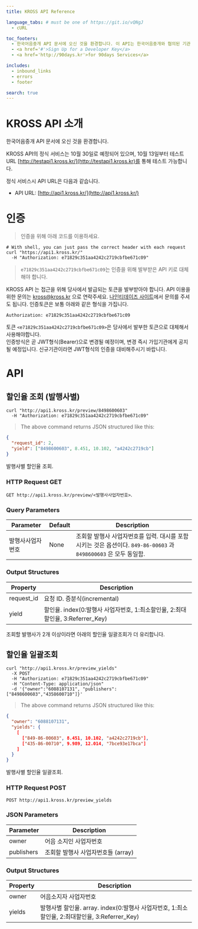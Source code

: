 ```yaml
---
title: KROSS API Reference

language_tabs: # must be one of https://git.io/vQNgJ
  - cURL

toc_footers:
  - 한국어음중개 API 문서에 오신 것을 환경합니다. 이 API는 한국어음중개와 협의된 기관 및 사용자가 접근할 수 있으며, 모든 정보의 지적재산권과 소유권은 한국어음중개에 있음을 공지합니다.
  - <a href='#'>Sign Up for a Developer Key</a>
  - <a href='http://90days.kr'>for 90days Services</a>

includes:
  - inbound_links
  - errors
  - footer

search: true
---
```


# KROSS API 소개

한국어음중개 API 문서에 오신 것을 환경합니다.

KROSS API의 정식 서비스는 10월 30일로 예정되어 있으며, 10월 13일부터 테스트 URL [http://testapi1.kross.kr/](http://testapi1.kross.kr)를 통해 테스트 가능합니다.

정식 서비스시 API URL은 다음과 같습니다.

- API URL: [http://api1.kross.kr/](http://api1.kross.kr/)

# 인증

> 인증을 위해 아래 코드를 이용하세요.

```shell
# With shell, you can just pass the correct header with each request
curl "https://api1.kross.kr/"
  -H "Authorization: e71829c351aa4242c2719cbfbe671c09"
```

> `e71829c351aa4242c2719cbfbe671c09`는 인증을 위해 발부받은 API 키로 대체해야 합니다.

KROSS API 는 접근을 위해 당사에서 발급되는 토큰을 발부받아야 합니다. API 이용을 위한 문의는 kross@kross.kr 으로 연락주세요. [나인티데이즈 사이트](http://90days.kr/)에서 문의를 주셔도 됩니다.
인증토큰은 보통 아래와 같은 형식을 가집니다.

`Authorization: e71829c351aa4242c2719cbfbe671c09`

<aside class="success">
토큰 <code>&lt;e71829c351aa4242c2719cbfbe671c09&gt;</code>은 당사에서 발부한 토큰으로 대체해서 사용해야합니다. 
</aside>

<aside class="warning">
인증방식은 곧 JWT형식(Bearer)으로 변경될 예정이며, 변경 즉시 가입기관에게 공지될 예정입니다. 신규기관이라면 JWT형식의 인증을 대비해주시기 바랍니다.
</aside>


# API

## 할인율 조회 (발행사별)

```shell
curl "http://api1.kross.kr/preview/8498600603"
  -H "Authorization: e71829c351aa4242c2719cbfbe671c09"
```

> The above command returns JSON structured like this:

```json
{
  "request_id": 2,
  "yield": ["8498600603", 8.451, 10.102, "a4242c2719cb"]
}
```

발행사별 할인율 조회.


### HTTP Request GET

`GET http://api1.kross.kr/preview/<발행사사업자번호>`.

### Query Parameters

Parameter | Default | Description
--------- | ------- | -----------
발행사사업자번호 | None | 조회할 발행사 사업자번호를 입력. 대시를 포함시키는 것은 옵션이다. `849-86-00603` 과 `8498600603` 은 모두 동일함.

### Output Structures

Property | Description
--------- | -----------
request_id | 요청 ID. 증분식(incremental)
yield | 할인율. index(0:발행사 사업자번호, 1:최소할인율, 2:최대할인율, 3:Referrer_Key)

<aside class="info">
조회할 발행사가 2개 이상이라면 아래의 할인율 일괄조회가 더 유리합니다.
</aside>

## 할인율 일괄조회

```shell
curl "http://api1.kross.kr/preview_yields"
  -X POST
  -H "Authorization: e71829c351aa4242c2719cbfbe671c09"
  -H "Content-Type: application/json"
  -d '{"owner":"6088107131", "publishers":["8498600603","4358600710"]}'
```

> The above command returns JSON structured like this:

```json
{
  "owner": "6088107131",
  "yields": {
    [
      ["849-86-00603", 8.451, 10.102, "a4242c2719cb"],
      ["435-86-00710", 9.989, 12.014, "7bce93e17bca"]
    ]
  }
}
```

발행사별 할인율 일괄조회.


### HTTP Request POST

`POST http://api1.kross.kr/preview_yields`

### JSON Parameters

Parameter | Description
--------- | -----------
owner | 어음 소지인 사업자번호
publishers | 조회할 발행사 사업자번호들 (array)


### Output Structures

Property | Description
--------- | -----------
owner | 어음소지자 사업자번호
yields | 발행사별 할인율. array. index(0:발행사 사업자번호, 1:최소할인율, 2:최대할인율, 3:Referrer_Key)



